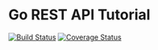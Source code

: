 
# Go REST API Tutorial

[![Build Status](https://travis-ci.org/kelvins/GoApiTutorial.svg?branch=master)](https://travis-ci.org/kelvins/GoApiTutorial)
[![Coverage Status](https://coveralls.io/repos/github/kelvins/GoApiTutorial/badge.svg?branch=master)](https://coveralls.io/github/kelvins/GoApiTutorial?branch=master)

